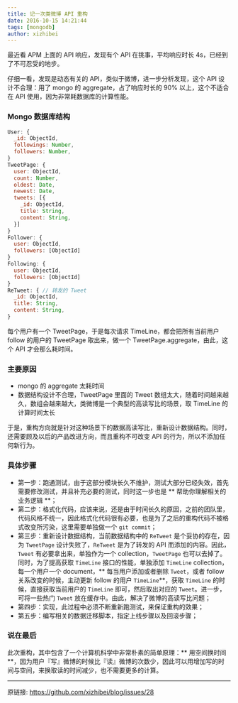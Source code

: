 ```yaml
---
title: 记一次类微博 API 重构
date: 2016-10-15 14:21:44
tags: [mongodb]
author: xizhibei
---
```

最近看 APM 上面的 API 响应，发现有个 API 在挑事，平均响应时长 4s，已经到了不可忍受的地步。

仔细一看，发现是动态有关的 API，类似于微博，进一步分析发现，这个 API 设计不合理：用了 mongo 的 aggregate，占了响应时长的 90% 以上，这个不适合在 API 使用，因为非常耗数据库的计算性能。
### Mongo 数据库结构

``` js
User: {
  _id: ObjectId,
  followings: Number,
  followers: Number,
}
TweetPage: {
  user: ObjectId,
  count: Number,
  oldest: Date,
  newest: Date,
  tweets: [{
    _id: ObjectId,
    title: String,
    content: String,
  }]
}
Follower: {
  user: ObjectId,
  followers: [ObjectId]
}
Following: {
  user: ObjectId,
  followers: [ObjectId]
}
ReTweet: { // 转发的 Tweet
  _id: ObjectId,
  title: String,
  content: String,
}
```

每个用户有一个 TweetPage，于是每次请求 TimeLine，都会把所有当前用户 follow 的用户的 TweetPage 取出来，做一个 TweetPage.aggregate，由此，这个 API 才会那么耗时间。
### 主要原因
- mongo 的 aggregate 太耗时间
- 数据结构设计不合理，TweetPage 里面的 Tweet 数组太大，随着时间越来越久，数组会越来越大，类微博是一个典型的高读写比的场景，取 TimeLine 的计算时间太长

于是，重构方向就是针对这种场景下的数据高读写比，重新设计数据结构。同时，还需要顾及以后的产品改进方向，而且重构不可改变 API 的行为，所以不添加任何新行为。
### 具体步骤
- 第一步：跑通测试，由于这部分模块长久不维护，测试大部分已经失效，首先需要修改测试，并且补充必要的测试，同时这一步也是 ** 帮助你理解相关的业务逻辑 **；
- 第二步：格式化代码，应该来说，还是由于时间长久的原因，之前的团队里，代码风格不统一，因此格式化代码很有必要，也是为了之后的重构代码不被格式改变所污染，这里需要单独做一个 `git commit`；
- 第三步：重新设计数据结构，当前数据结构中的 `ReTweet` 是个妥协的存在，因为 `TweetPage` 设计失败了，`ReTweet` 是为了转发的 API 而添加的内容。因此，`Tweet` 有必要拿出来，单独作为一个 collection，`TweetPage` 也可以去掉了。同时，为了提高获取 `TimeLine` 接口的性能，单独添加 `TimeLine` collection，每一个用户一个 document，** 每当用户添加或者删除 `Tweet`，或者 follow 关系改变的时候，主动更新 follow 的用户 `TimeLine`**，获取 `TimeLine` 的时候，直接获取当前用户的 `TimeLine` 即可，然后取出对应的 `Tweet`。进一步，可将一些热门 `Tweet` 放在缓存中。由此，解决了微博的高读写比问题；
- 第四步：实现，此过程中必须不断重新跑测试，来保证重构的效果；
- 第五步：编写相关的数据迁移脚本，指定上线步骤以及回滚步骤；
### 说在最后

此次重构，其中包含了一个计算机科学中非常朴素的简单原理：** 用空间换时间 **，因为用户『写』微博的时候比『读』微博的次数少，因此可以用增加写的时间与空间，来换取读的时间减少，也不需要更多的计算。


***
原链接: https://github.com/xizhibei/blog/issues/28
